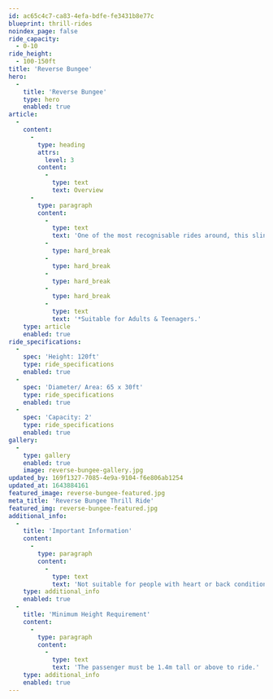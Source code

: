 ```yaml
---
id: ac65c4c7-ca83-4efa-bdfe-fe3431b8e77c
blueprint: thrill-rides
noindex_page: false
ride_capacity:
  - 0-10
ride_height:
  - 100-150ft
title: 'Reverse Bungee'
hero:
  -
    title: 'Reverse Bungee'
    type: hero
    enabled: true
article:
  -
    content:
      -
        type: heading
        attrs:
          level: 3
        content:
          -
            type: text
            text: Overview
      -
        type: paragraph
        content:
          -
            type: text
            text: 'One of the most recognisable rides around, this slingshot style thrill always draws in a crowd. This intense ride allows two riders to climb into a secured harness inside a giant ball attached to bungee ropes. When the riders are ready to go, the ball shoots into the air spinning in any direction towards the sky before plummeting back down before springing back up again.'
          -
            type: hard_break
          -
            type: hard_break
          -
            type: hard_break
          -
            type: hard_break
          -
            type: text
            text: '*Suitable for Adults & Teenagers.'
    type: article
    enabled: true
ride_specifications:
  -
    spec: 'Height: 120ft'
    type: ride_specifications
    enabled: true
  -
    spec: 'Diameter/ Area: 65 x 30ft'
    type: ride_specifications
    enabled: true
  -
    spec: 'Capacity: 2'
    type: ride_specifications
    enabled: true
gallery:
  -
    type: gallery
    enabled: true
    image: reverse-bungee-gallery.jpg
updated_by: 169f1327-7085-4e9a-9104-f6e806ab1254
updated_at: 1643884161
featured_image: reverse-bungee-featured.jpg
meta_title: 'Reverse Bungee Thrill Ride'
featured_img: reverse-bungee-featured.jpg
additional_info:
  -
    title: 'Important Information'
    content:
      -
        type: paragraph
        content:
          -
            type: text
            text: 'Not suitable for people with heart or back conditions or of a nervous disposition should avoid riding. Other medical conditions that may preclude riding include pregnancy, recent surgery, broken bones, or neck problems.'
    type: additional_info
    enabled: true
  -
    title: 'Minimum Height Requirement'
    content:
      -
        type: paragraph
        content:
          -
            type: text
            text: 'The passenger must be 1.4m tall or above to ride.'
    type: additional_info
    enabled: true
---
```


